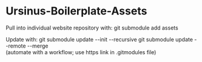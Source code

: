 # Ursinus-Boilerplate-Assets

Pull into individual website repository with:
git submodule add <this url> assets

Update with:
git submodule update --init --recursive
git submodule update --remote --merge          
(automate with a workflow; use https link in .gitmodules file)